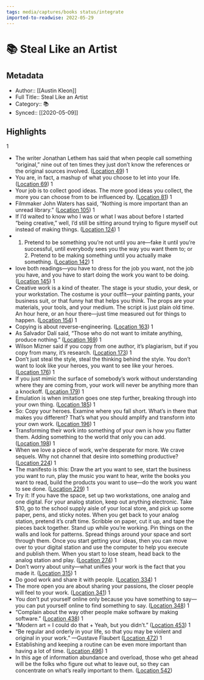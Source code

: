 ```yaml
---
tags: media/captures/books status/integrate
imported-to-readwise: 2022-05-29
---
```

# 📚 Steal Like an Artist

## Metadata
- Author:: [[Austin Kleon]]
- Full Title:: Steal Like an Artist
- Category:: 📚
- Synced:: [[2020-05-09]]

## Highlights
1
- The writer Jonathan Lethem has said that when people call something “original,” nine out of ten times they just don’t know the references or the original sources involved. ([Location 49](https://readwise.io/to_kindle?action=open&asin=B0074QGGK6&location=49))
1
- You are, in fact, a mashup of what you choose to let into your life. ([Location 69](https://readwise.io/to_kindle?action=open&asin=B0074QGGK6&location=69))
1
- Your job is to collect good ideas. The more good ideas you collect, the more you can choose from to be influenced by. ([Location 81](https://readwise.io/to_kindle?action=open&asin=B0074QGGK6&location=81))
1
- Filmmaker John Waters has said, “Nothing is more important than an unread library.” ([Location 105](https://readwise.io/to_kindle?action=open&asin=B0074QGGK6&location=105))
1
- If I’d waited to know who I was or what I was about before I started “being creative,” well, I’d still be sitting around trying to figure myself out instead of making things. ([Location 124](https://readwise.io/to_kindle?action=open&asin=B0074QGGK6&location=124))
1
- 1. Pretend to be something you’re not until you are—fake it until you’re successful, until everybody sees you the way you want them to; or 2. Pretend to be making something until you actually make something. ([Location 142](https://readwise.io/to_kindle?action=open&asin=B0074QGGK6&location=142))
1
- love both readings—you have to dress for the job you want, not the job you have, and you have to start doing the work you want to be doing. ([Location 145](https://readwise.io/to_kindle?action=open&asin=B0074QGGK6&location=145))
1
- Creative work is a kind of theater. The stage is your studio, your desk, or your workstation. The costume is your outfit—your painting pants, your business suit, or that funny hat that helps you think. The props are your materials, your tools, and your medium. The script is just plain old time. An hour here, or an hour there—just time measured out for things to happen. ([Location 154](https://readwise.io/to_kindle?action=open&asin=B0074QGGK6&location=154))
1
- Copying is about reverse-engineering. ([Location 163](https://readwise.io/to_kindle?action=open&asin=B0074QGGK6&location=163))
1
- As Salvador Dalí said, “Those who do not want to imitate anything, produce nothing.” ([Location 169](https://readwise.io/to_kindle?action=open&asin=B0074QGGK6&location=169))
1
- Wilson Mizner said if you copy from one author, it’s plagiarism, but if you copy from many, it’s research. ([Location 173](https://readwise.io/to_kindle?action=open&asin=B0074QGGK6&location=173))
1
- Don’t just steal the style, steal the thinking behind the style. You don’t want to look like your heroes, you want to see like your heroes. ([Location 176](https://readwise.io/to_kindle?action=open&asin=B0074QGGK6&location=176))
1
- If you just mimic the surface of somebody’s work without understanding where they are coming from, your work will never be anything more than a knockoff. ([Location 179](https://readwise.io/to_kindle?action=open&asin=B0074QGGK6&location=179))
1
- Emulation is when imitation goes one step further, breaking through into your own thing. ([Location 185](https://readwise.io/to_kindle?action=open&asin=B0074QGGK6&location=185))
1
- So: Copy your heroes. Examine where you fall short. What’s in there that makes you different? That’s what you should amplify and transform into your own work. ([Location 196](https://readwise.io/to_kindle?action=open&asin=B0074QGGK6&location=196))
1
- Transforming their work into something of your own is how you flatter them. Adding something to the world that only you can add. ([Location 198](https://readwise.io/to_kindle?action=open&asin=B0074QGGK6&location=198))
1
- When we love a piece of work, we’re desperate for more. We crave sequels. Why not channel that desire into something productive? ([Location 224](https://readwise.io/to_kindle?action=open&asin=B0074QGGK6&location=224))
1
- The manifesto is this: Draw the art you want to see, start the business you want to run, play the music you want to hear, write the books you want to read, build the products you want to use—do the work you want to see done. ([Location 229](https://readwise.io/to_kindle?action=open&asin=B0074QGGK6&location=229))
1
- Try it: If you have the space, set up two workstations, one analog and one digital. For your analog station, keep out anything electronic. Take $10, go to the school supply aisle of your local store, and pick up some paper, pens, and sticky notes. When you get back to your analog station, pretend it’s craft time. Scribble on paper, cut it up, and tape the pieces back together. Stand up while you’re working. Pin things on the walls and look for patterns. Spread things around your space and sort through them. Once you start getting your ideas, then you can move over to your digital station and use the computer to help you execute and publish them. When you start to lose steam, head back to the analog station and play. ([Location 274](https://readwise.io/to_kindle?action=open&asin=B0074QGGK6&location=274))
1
- Don’t worry about unity—what unifies your work is the fact that you made it. ([Location 315](https://readwise.io/to_kindle?action=open&asin=B0074QGGK6&location=315))
1
- Do good work and share it with people. ([Location 334](https://readwise.io/to_kindle?action=open&asin=B0074QGGK6&location=334))
1
- The more open you are about sharing your passions, the closer people will feel to your work. ([Location 341](https://readwise.io/to_kindle?action=open&asin=B0074QGGK6&location=341))
1
- You don’t put yourself online only because you have something to say—you can put yourself online to find something to say. ([Location 348](https://readwise.io/to_kindle?action=open&asin=B0074QGGK6&location=348))
1
- “Complain about the way other people make software by making software.” ([Location 438](https://readwise.io/to_kindle?action=open&asin=B0074QGGK6&location=438))
1
- “Modern art = I could do that + Yeah, but you didn’t.” ([Location 453](https://readwise.io/to_kindle?action=open&asin=B0074QGGK6&location=453))
1
- “Be regular and orderly in your life, so that you may be violent and original in your work.” —Gustave Flaubert ([Location 472](https://readwise.io/to_kindle?action=open&asin=B0074QGGK6&location=472))
1
- Establishing and keeping a routine can be even more important than having a lot of time. ([Location 496](https://readwise.io/to_kindle?action=open&asin=B0074QGGK6&location=496))
1
- In this age of information abundance and overload, those who get ahead will be the folks who figure out what to leave out, so they can concentrate on what’s really important to them. ([Location 542](https://readwise.io/to_kindle?action=open&asin=B0074QGGK6&location=542))
